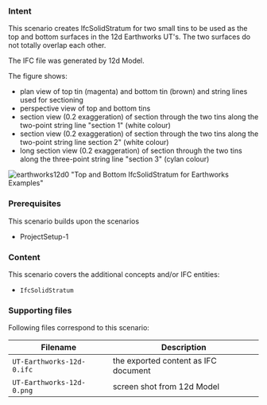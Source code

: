 
### Intent

This scenario creates IfcSolidStratum for two small tins to be used as the top and bottom surfaces in the 12d Earthworks UT's.
The two surfaces do not totally overlap each other.

The IFC file was generated by 12d Model. 

The figure shows:

- plan view of top tin (magenta) and bottom tin (brown) and string lines used for sectioning
- perspective view of top and bottom tins
- section view (0.2 exaggeration) of section through the two tins along the two-point string line "section 1" (white colour)
- section view (0.2 exaggeration) of section through the two tins along the two-point string line section 2" (white colour) 
- long section view (0.2 exaggeration) of section through the two tins along the three-point string line "section 3" (cylan colour) 


![earthworks12d0](../UT-Earthworks-12d-0/UT-Earthworks-12d-0.png) "Top and Bottom IfcSolidStratum for Earthworks Examples"


### Prerequisites

This scenario builds upon the scenarios

- ProjectSetup-1

### Content

This scenario covers the additional concepts and/or IFC entities:

- `IfcSolidStratum`

### Supporting files

Following files correspond to this scenario:

| Filename                     | Description                              |
|------------------------------|------------------------------------------|
| `UT-Earthworks-12d-0.ifc`    | the exported content as IFC document     |
| `UT-Earthworks-12d-0.png`    | screen shot from 12d Model               |

